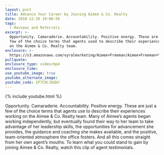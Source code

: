 ```yaml
---
layout: post
title: Advance Your Career by Joining Aimee & Co. Realty
date: 2018-12-26 19:08:59
tags:
  - Reviews and Referrals
excerpt: >-
  Opportunity. Camaraderie. Accountability. Positive energy. These are just a
  few of the choice terms that agents used to describe their experiences working
  on the Aimee & Co. Realty team.
enclosure: >-
  https://s3.amazonaws.com/vyralmarketing/Aimee+Freeman/Aimee+Freeman+%26+Co.+_+Advance+Your+Career+by+Joining+Aimee+%26+Co.+Realty.mp4
pullquote:
enclosure_type: video/mp4
enclosure_time:
use_youtube_image: true
youtube_alternate_image:
youtube_code: IP7COCJkQbY
---
```


{% include youtube.html %}

Opportunity. Camaraderie. Accountability. Positive energy. These are just a few of the choice terms that agents use to describe their experiences working on the Aimee & Co. Realty team. Many of Aimee’s agents began working independently, but eventually found their way to her team to take advantage of her leadership skills, the opportunities for advancement she provides, the guidance and coaching she makes available, and the positive, team-oriented atmosphere the office fosters. And all this comes straight from her own agent’s mouths. To learn what you could stand to gain by joining Aimee & Co. Realty, watch this clip of agent testimonials.